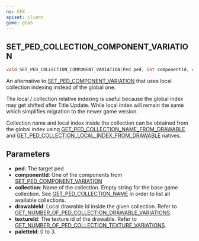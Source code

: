```yaml
---
ns: CFX
apiset: client
game: gta5
---
```

## SET_PED_COLLECTION_COMPONENT_VARIATION

```c
void SET_PED_COLLECTION_COMPONENT_VARIATION(Ped ped, int componentId, char* collection, int drawableId, int textureId, int paletteId);
```

An alternative to [SET_PED_COMPONENT_VARIATION](#_0x262B14F48D29DE80) that uses local collection indexing instead of the global one.

The local / collection relative indexing is useful because the global index may get shifted after Title Update. While local index will remain the same which simplifies migration to the newer game version.

Collection name and local index inside the collection can be obtained from the global index using [GET_PED_COLLECTION_NAME_FROM_DRAWABLE](#_0xD6BBA48B) and [GET_PED_COLLECTION_LOCAL_INDEX_FROM_DRAWABLE](#_0x94EB1FE4) natives.

## Parameters
* **ped**: The target ped
* **componentId**: One of the components from [SET_PED_COMPONENT_VARIATION](#_0x262B14F48D29DE80)
* **collection**: Name of the collection. Empty string for the base game collection. See [GET_PED_COLLECTION_NAME](#_0xFED5D83A) in order to list all available collections.
* **drawableId**: Local drawable Id inside the given collection. Refer to [GET_NUMBER_OF_PED_COLLECTION_DRAWABLE_VARIATIONS](#_0x310D0271).
* **textureId**: The texture id of the drawable. Refer to [GET_NUMBER_OF_PED_COLLECTION_TEXTURE_VARIATIONS](#_0xD2C15D7).
* **paletteId**: 0 to 3.
